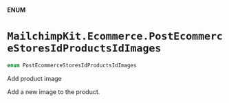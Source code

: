 **ENUM**

# `MailchimpKit.Ecommerce.PostEcommerceStoresIdProductsIdImages`

```swift
enum PostEcommerceStoresIdProductsIdImages
```

Add product image

Add a new image to the product.
